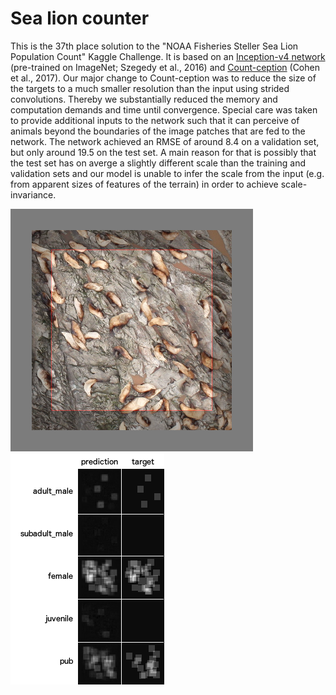 # Sea lion counter

This is the 37th place solution to the "NOAA Fisheries Steller Sea Lion Population Count" Kaggle Challenge. It is based on an [Inception-v4 network](https://arxiv.org/abs/1602.07261) (pre-trained on ImageNet; Szegedy et al., 2016) and [Count-ception](https://arxiv.org/abs/1703.08710) (Cohen et al., 2017). Our major change to Count-ception was to reduce the size of the targets to a much smaller resolution than the input using strided convolutions. Thereby we substantially reduced the memory and computation demands and time until convergence. Special care was taken to provide additional inputs to the network such that it can perceive of animals beyond the boundaries of the image patches that are fed to the network. The network achieved an RMSE of around 8.4 on a validation set, but only around 19.5 on the test set. A main reason for that is possibly that the test set has on averge a slightly different scale than the training and validation sets and our model is unable to infer the scale from the input (e.g. from apparent sizes of features of the terrain) in order to achieve scale-invariance.

![Example input](example_input.png) ![Example output](example_output.png)
